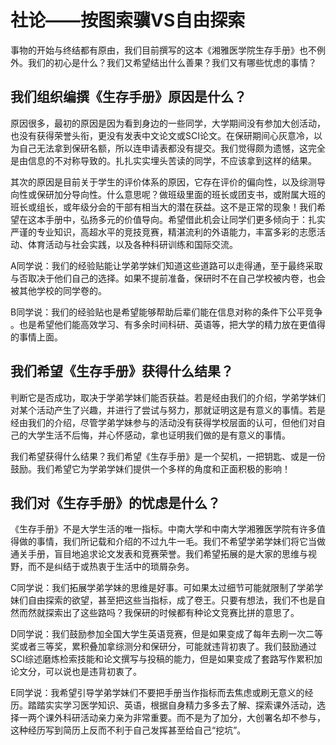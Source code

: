 # 社论——按图索骥VS自由探索

事物的开始与终结都有原由，我们目前撰写的这本《湘雅医学院生存手册》也不例外。我们的初心是什么？我们又希望结出什么善果？我们又有哪些忧虑的事情？

## 我们组织编撰《生存手册》原因是什么？

原因很多，最初的原因是因为看到身边的一些同学，大学期间没有参加大创活动，也没有获得荣誉头衔，更没有发表中文论文或SCI论文。在保研期间心灰意冷，以为自己无法拿到保研名额，所以连申请表都没有提交。我们觉得颇为遗憾，这完全是由信息的不对称导致的。扎扎实实埋头苦读的同学，不应该拿到这样的结果。

其次的原因是目前关于学生的评价体系的原因，它存在评价的偏向性，以及综测导向性或保研加分导向性。什么意思呢？做班级里面的班长或团支书，或附属大班的班长或组长，或年级分会的干部有相当大的潜在获益。这不是正常的现象！我们希望在这本手册中，弘扬多元的价值导向。希望借此机会让同学们更多倾向于：扎实严谨的专业知识，高超水平的竞技竞赛，精湛流利的外语能力，丰富多彩的志愿活动、体育活动与社会实践，以及各种科研训练和国际交流。

A同学说：我们的经验贴能让学弟学妹们知道这些道路可以走得通，至于最终采取与否取决于他们自己的选择。如果不提前准备，保研时不在自己学校被内卷，也会被其他学校的同学卷的。

B同学说：我们的经验贴也是希望能够帮助后辈们能在信息对称的条件下公平竞争  。也是希望他们能高效学习、有多余时间科研、英语等，把大学的精力放在更值得的事情上面。

## 我们希望《生存手册》获得什么结果？

判断它是否成功，取决于学弟学妹们能否获益。若是经由我们的介绍，学弟学妹们对某个活动产生了兴趣，并进行了尝试与努力，那就证明这是有意义的事情。若是经由我们的介绍，尽管学弟学妹参与的活动没有获得学校层面的认可，但他们对自己的大学生活不后悔，并心怀感动，拿也证明我们做的是有意义的事情。

我们希望获得什么结果？我们希望《生存手册》是一个契机，一把钥匙、或是一份鼓励。我们希望它为学弟学妹们提供一个多样的角度和正面积极的影响！

## 我们对《生存手册》的忧虑是什么？

《生存手册》不是大学生活的唯一指标。中南大学和中南大学湘雅医学院有许多值得做的事情，我们所记载和介绍的不过九牛一毛。我们不希望学弟学妹们将它当做通关手册，盲目地追求论文发表和竞赛荣誉。我们希望拓展的是大家的思维与视野，而不是纠结于或热衷于生活中的琐屑杂务。

C同学说：我们拓展学弟学妹的思维是好事。可如果太过细节可能就限制了学弟学妹们自由探索的欲望，甚至把这些当指标，成了卷王。只要有想法，我们不也是自然而然就探索出了这些路吗？我保研的时候都有种论文竞赛比拼的意思了。

D同学说：我们鼓励参加全国大学生英语竞赛，但是如果变成了每年去刷一次二等奖或者三等奖，累积叠加拿综测分和保研分，可能就违背初衷了。我们鼓励通过SCI综述磨炼检索技能和论文撰写与投稿的能力，但是如果变成了套路写作累积加论文分，可以说也是违背初衷了。

E同学说：我希望引导学弟学妹们不要把手册当作指标而去焦虑或刷无意义的经历。踏踏实实学习医学知识、英语，根据自身精力多多去了解、探索课外活动，选择一两个课外科研活动亲力亲为非常重要。而不是为了加分，大创署名却不参与，这种经历写到简历上反而不利于自己发挥甚至给自己“挖坑”。